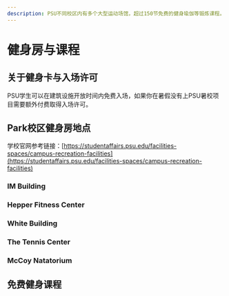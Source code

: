 ```yaml
---
description: PSU不同校区内有多个大型运动场馆，超过150节免费的健身瑜伽等锻炼课程。
---
```


# 健身房与课程

## 关于健身卡与入场许可

PSU学生可以在建筑设施开放时间内免费入场，如果你在暑假没有上PSU暑校项目需要额外付费取得入场许可。

## Park校区健身房地点

学校官网参考链接：[https://studentaffairs.psu.edu/facilities-spaces/campus-recreation-facilities](https://studentaffairs.psu.edu/facilities-spaces/campus-recreation-facilities)

### IM Building

### Hepper Fitness Center

### White Building

### The Tennis Center

### McCoy Natatorium

## 免费健身课程

